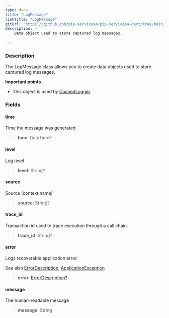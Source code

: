 ```yaml
---
type: docs
title: "LogMessage"
linkTitle: "LogMessage"
gitUrl: "https://github.com/pip-services4/pip-services4-dart/tree/main/pip-services4-observability-dart"
description: >
    Data object used to store captured log messages.
   
---
```


### Description

The LogMessage class allows you to create data objects used to store captured log messages.

**Important points**

- This object is used by [CachedLogger](../cached_logger/).

### Fields

<span class="hide-title-link">

#### time
Time the message was generated
> **time**: DateTime?

#### level
Log level
> **level**: String?

#### source
Source (context name)
> **source**: String?

#### trace_id
Transaction id used to trace execution through a call chain.
> **trace_id**: String?

#### error
Logs recoverable application error.

See also [ErrorDescription](../../../commons/errors/error_description), [ApplicationException](../../../commons/errors/application_exception)
> **error**: [ErrorDescription?](../../../commons/errors/error_description)

#### message
The human-readable message
> **message**: String

</span>
